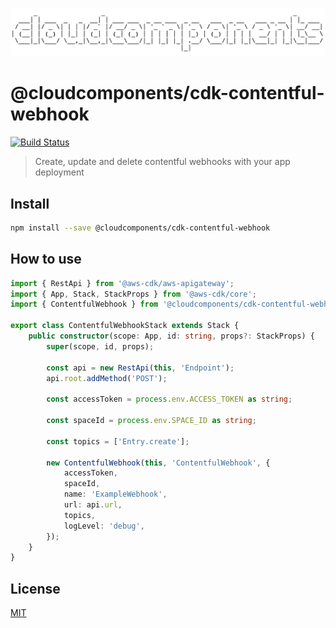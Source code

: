 ![cloudcomponents Logo](/logo.png?raw=true)

# @cloudcomponents/cdk-contentful-webhook

[![Build Status](https://travis-ci.org/cloudcomponents/cdk-components.svg?branch=master)](https://travis-ci.org/cloudcomponents/cdk-components)

> Create, update and delete contentful webhooks with your app deployment

## Install

```bash
npm install --save @cloudcomponents/cdk-contentful-webhook
```

## How to use

```typescript
import { RestApi } from '@aws-cdk/aws-apigateway';
import { App, Stack, StackProps } from '@aws-cdk/core';
import { ContentfulWebhook } from '@cloudcomponents/cdk-contentful-webhook';

export class ContentfulWebhookStack extends Stack {
    public constructor(scope: App, id: string, props?: StackProps) {
        super(scope, id, props);

        const api = new RestApi(this, 'Endpoint');
        api.root.addMethod('POST');

        const accessToken = process.env.ACCESS_TOKEN as string;

        const spaceId = process.env.SPACE_ID as string;

        const topics = ['Entry.create'];

        new ContentfulWebhook(this, 'ContentfulWebhook', {
            accessToken,
            spaceId,
            name: 'ExampleWebhook',
            url: api.url,
            topics,
            logLevel: 'debug',
        });
    }
}
```

## License

[MIT](../../LICENSE)
